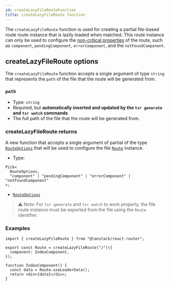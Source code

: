 ```yaml
---
id: createLazyFileRouteFunction
title: createLazyFileRoute function
---
```


The `createLazyFileRoute` function is used for creating a partial file-based route route instance that is lazily loaded when matched. This route instance can only be used to configure the [non-critical properties](../../../guide/code-splitting.md#how-does-tanstack-router-split-code) of the route, such as `component`, `pendingComponent`, `errorComponent`, and the `notFoundComponent`.

## createLazyFileRoute options

The `createLazyFileRoute` function accepts a single argument of type `string` that represents the `path` of the file that the route will be generated from.

### `path`

- Type: `string`
- Required, but **automatically inserted and updated by the `tsr generate` and `tsr watch` commands**
- The full path of the file that the route will be generated from.

### createLazyFileRoute returns

A new function that accepts a single argument of partial of the type [`RouteOptions`](../RouteOptionsType.md) that will be used to configure the file [`Route`](../RouteType.md) instance.

- Type:

```tsx
Pick<
  RouteOptions,
  "component" | "pendingComponent" | "errorComponent" | "notFoundComponent"
>;
```

- [`RouteOptions`](../RouteOptionsType.md)

> ⚠️ Note: For `tsr generate` and `tsr watch` to work properly, the file route instance must be exported from the file using the `Route` identifier.

### Examples

```tsx
import { createLazyFileRoute } from "@tanstack/react-router";

export const Route = createLazyFileRoute("/")({
  component: IndexComponent,
});

function IndexComponent() {
  const data = Route.useLoaderData();
  return <div>{data}</div>;
}
```
